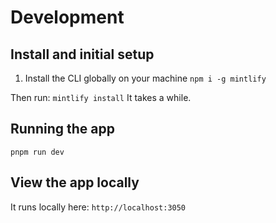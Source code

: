 # Development

## Install and initial setup

1. Install the CLI globally on your machine
   `npm i -g mintlify`

Then run:
`mintlify install`
It takes a while.

## Running the app

`pnpm run dev`

## View the app locally

It runs locally here:
`http://localhost:3050`
